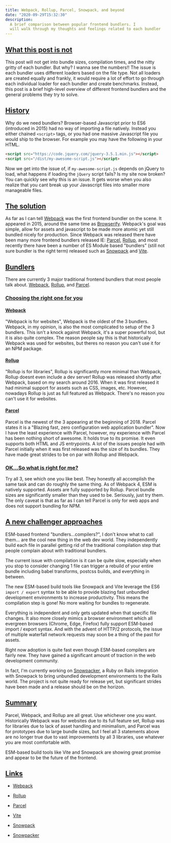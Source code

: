 ```yaml
---
title: Webpack, Rollup, Parcel, Snowpack, and beyond
date: "2020-09-29T15:32:30"
description:
  A brief comparison between popular frontend bundlers. I
  will walk through my thoughts and feelings related to each bundler
---
```


<h2 id="is-not">
  <a href="#is-not">
    What this post is not
  </a>
</h2>

This post will not get into bundle sizes, compilation times, and the
nitty gritty of each bundler. But why? I wanna see the numbers!! The
issue is each bundler uses different loaders based on the file type. Not
all loaders are created equally and frankly, it would require a lot of
effort to go through each individual loader for each bundler and create
benchmarks. Instead, this post is a brief high-level overview of
different frontend bundlers and the general problems they try to solve.

<h2 id="history">
  <a href="#history">
    History
  </a>
</h2>

Why do we need bundlers? Browser-based Javascript prior to ES6
(introduced in 2015) had no way of
importing a file natively. Instead you either chained `<script>` tags,
or you had one massive Javascript file you would ship to the browser.
For example you may have the following in your HTML.

```html
<script src="https://code.jquery.com/jquery-3.5.1.min.js"></script>
<script src="/dist/my-awesome-script.js"></script>
```

Now we get into the issue of, if `my-awesome-script.js` depends on
jQuery to load, what happens if loading the `jQuery` script fails? Is
my site now broken? You can quickly see why this is an issue. It gets
worse when you also realize that you cant break up your Javascript files
into smaller more manageable files.

<h2 id="solution">
  <a href="#solution">
    The solution
  </a>
</h2>

As far as I can tell [Webpack](https://webpack.js.org/) was the first
frontend bundler on the scene. It appeared in 2015, around the same time as
[Browserify](http://browserify.org/). Webpack's goal was simple, allow
for assets and javascript to be made more atomic yet still bundled
nicely for production. Since Webpack was released there have been many
more frontend bundlers released IE: [Parcel](https://parceljs.org/),
[Rollup](https://rollupjs.org/guide/en/), and most recently there have
been a number of ES Module based "bundlers" (still not sure bundler is
the right term) released such as
[Snowpack](https://www.snowpack.dev/) and
[Vite](https://github.com/vitejs/vite).

<h2 id="bundlers">
  <a href="#bundlers">
    Bundlers
  </a>
</h2>

There are currently 3 major traditional frontend bundlers that most
people talk about. [Webpack](https://webpack.js.org),
[Rollup](https://rollupks.org), and [Parcel](https://parceljs.org).

<h3 id="choosing">
  <a href="#choosing">
    Choosing the right one for you
  </a>
</h3>

<h4 id="webpack">
  <a href="#webpack">
    Webpack
  </a>
</h4>

"Webpack is for websites", Webpack is the oldest of the 3 bundlers.
Webpack, in my opinion, is also the most complicated to setup of the 3
bundlers. This isn't a knock against Webpack, it's a super powerful tool,
but it is also quite complex. The reason people say this is that historically
Webpack was used for websites, but theres no reason you can't use it for
an NPM package.

<h4 id="rollup">
  <a href="#rollup">
    Rollup
  </a>
</h4>

"Rollup is for libraries", Rollup is significantly more minimal than
Webpack, Rollup doesnt even include a dev server! Rollup was released
shortly after Webpack, based on my search around 2016. When it was first
released it had minimal support for assets such as CSS, images, etc.
However, nowadays Rollup is just as full featured as Webpack. There's no
reason you can't use it for websites.

<h4 id="parcel">
  <a href="#parcel">
    Parcel
  </a>
</h4>

Parcel is the newest of the 3 appearing at the beginning of 2018. Parcel
states it is a "Blazing fast, zero configuration web application
bundler". Now I have the least experience with Parcel, however, my
experience with Parcel has been nothing short of awesome. It holds true
to its promise. It even supports both HTML and JS entrypoints. A lot of
the issues people had with Parcel initially when it was first released
was the size of its bundles. They have made great strides to be on par
with Rollup and Webpack.

<h3 id="ok">
  <a href="#ok">
    OK...So what is right for me?
  </a>
</h3>

Try all 3, see which one you like best. They honestly all accomplish the
same task and can do roughly the same thing. As of Webpack 4, ESM is
natively supported. Assets are fully supported by Rollup. Parcel bundle
sizes are significantly smaller than they used to be. Seriously, just
try them. The only caveat is that as far as I can tell Parcel is only
for web apps and does not support bundling for NPM.

<h2 id="new-stuff">
  <a href="#new-stuff">
    A new challenger approaches
  </a>
</h2>

ESM-based frontend "bundlers...compilers?", I don't know what to call
them...  are the cool new thing in the web dev world. They independently
build each file in parallel getting rid of the traditional compilation
step that people complain about with traditional bundlers.

The current issue with compilation is it can be quite slow, especially
when you stop to consider changing 1 file can trigger a rebuild of your
entire bundle including babel transforms, postcss builds, and everything
in between.

The new ESM-based build tools like Snowpack and Vite leverage the ES6
`import / export` syntax to be able to provide blazing fast unbundled
development environments to increase productivity. This means the
compilation step is gone! No more waiting for bundles to regenerate.

Everything is independent and only gets updated when that specific file
changes. It also more closely mimics a browser environment which all
evergreen browsers (Chrome, Edge, Firefox) fully support ESM-based
import / export syntax. And with the advent of HTTP/2 protocols, the
issue of multiple waterfall network requests may soon be a thing of the
past for assets.

Right now adoption is quite fast even though ESM-based compilers are fairly new.
They have gained a significant amount of traction in the web
development community.

In fact, I'm currently working on
[Snowpacker](https://github.com/paramagicdev/snowpacker), a Ruby on
Rails integration with Snowpack to bring unbundled development
environments to the Rails world. The project is not quite ready for
release yet, but significant strides have been made and a release should
be on the horizon.

<h2 id="summary">
  <a href="#summary">
    Summary
  </a>
</h2>

Parcel, Webpack, and Rollup are all great. Use whichever one you want.
Historically Webpack was for websites due to its full feature set,
Rollup was for libraries due to lack of asset handling and minimalism,
and Parcel was for prototypes due to large bundle sizes, but I feel all
3 statements above are no longer true due to vast improvements by all 3
libraries, use whatever you are most comfortable with.

ESM-based build tools like Vite and Snowpack are showing great promise
and appear to be the future of the frontend.

<h2 id="links">
  <a href="#links">
    Links
  </a>
</h2>

- [Webpack](https://webpack.js.org/)

- [Rollup](https://rollupjs.org/guide/en/)

- [Parcel](https://parceljs.org/)

- [Vite](https://github.com/vitejs/vite)

- [Snowpack](https://www.snowpack.dev/)

- [Snowpacker](https://githubm.com/paramagicdev/snowpacker)
